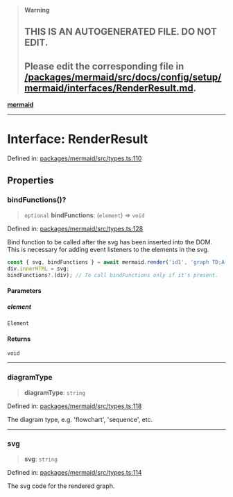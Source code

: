 > **Warning**
>
> ## THIS IS AN AUTOGENERATED FILE. DO NOT EDIT.
>
> ## Please edit the corresponding file in [/packages/mermaid/src/docs/config/setup/mermaid/interfaces/RenderResult.md](../../../../../packages/mermaid/src/docs/config/setup/mermaid/interfaces/RenderResult.md).

[**mermaid**](../../README.md)

---

# Interface: RenderResult

Defined in: [packages/mermaid/src/types.ts:110](https://github.com/mermaid-js/mermaid/blob/master/packages/mermaid/src/types.ts#L110)

## Properties

### bindFunctions()?

> `optional` **bindFunctions**: (`element`) => `void`

Defined in: [packages/mermaid/src/types.ts:128](https://github.com/mermaid-js/mermaid/blob/master/packages/mermaid/src/types.ts#L128)

Bind function to be called after the svg has been inserted into the DOM.
This is necessary for adding event listeners to the elements in the svg.

```js
const { svg, bindFunctions } = await mermaid.render('id1', 'graph TD;A-->B');
div.innerHTML = svg;
bindFunctions?.(div); // To call bindFunctions only if it's present.
```

#### Parameters

##### element

`Element`

#### Returns

`void`

---

### diagramType

> **diagramType**: `string`

Defined in: [packages/mermaid/src/types.ts:118](https://github.com/mermaid-js/mermaid/blob/master/packages/mermaid/src/types.ts#L118)

The diagram type, e.g. 'flowchart', 'sequence', etc.

---

### svg

> **svg**: `string`

Defined in: [packages/mermaid/src/types.ts:114](https://github.com/mermaid-js/mermaid/blob/master/packages/mermaid/src/types.ts#L114)

The svg code for the rendered graph.
